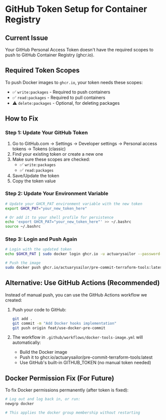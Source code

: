 # GitHub Token Setup for Container Registry

## Current Issue
Your GitHub Personal Access Token doesn't have the required scopes to push to GitHub Container Registry (ghcr.io).

## Required Token Scopes
To push Docker images to `ghcr.io`, your token needs these scopes:

- ✅ `write:packages` - Required to push containers
- ✅ `read:packages` - Required to pull containers  
- ⚠️ `delete:packages` - Optional, for deleting packages

## How to Fix

### Step 1: Update Your GitHub Token
1. Go to GitHub.com → Settings → Developer settings → Personal access tokens → Tokens (classic)
2. Find your existing token or create a new one
3. Make sure these scopes are checked:
   - ✅ `write:packages`
   - ✅ `read:packages`
4. Save/Update the token
5. Copy the token value

### Step 2: Update Your Environment Variable
```bash
# Update your GHCR_PAT environment variable with the new token
export GHCR_PAT="your_new_token_here"

# Or add it to your shell profile for persistence
echo 'export GHCR_PAT="your_new_token_here"' >> ~/.bashrc
source ~/.bashrc
```

### Step 3: Login and Push Again
```bash
# Login with the updated token
echo $GHCR_PAT | sudo docker login ghcr.io -u actuarysailor --password-stdin

# Push the image
sudo docker push ghcr.io/actuarysailor/pre-commit-terraform-tools:latest
```

## Alternative: Use GitHub Actions (Recommended)
Instead of manual push, you can use the GitHub Actions workflow we created:

1. Push your code to GitHub:
   ```bash
   git add .
   git commit -m "Add Docker hooks implementation"
   git push origin feat/use-docker-pre-commit
   ```

2. The workflow in `.github/workflows/docker-tools-image.yml` will automatically:
   - Build the Docker image
   - Push it to ghcr.io/actuarysailor/pre-commit-terraform-tools:latest
   - Use GitHub's built-in GITHUB_TOKEN (no manual token needed)

## Docker Permission Fix (For Future)
To fix Docker permissions permanently (after token is fixed):

```bash
# Log out and log back in, or run:
newgrp docker

# This applies the docker group membership without restarting
```
